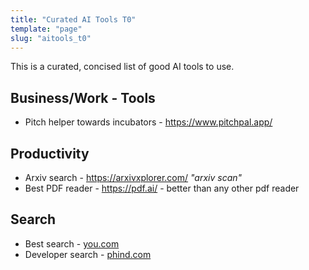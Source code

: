 ```yaml
---
title: "Curated AI Tools T0"
template: "page"
slug: "aitools_t0"
---
```


This is a curated, concised list of good AI tools to use.

## Business/Work - Tools
- Pitch helper towards incubators - https://www.pitchpal.app/

## Productivity
- Arxiv search - https://arxivxplorer.com/ *"arxiv scan"*
- Best PDF reader - https://pdf.ai/ - better than any other pdf reader

## Search
- Best search - [you.com](https://You.com)
- Developer search - [phind.com](https://www.phind.com/)


